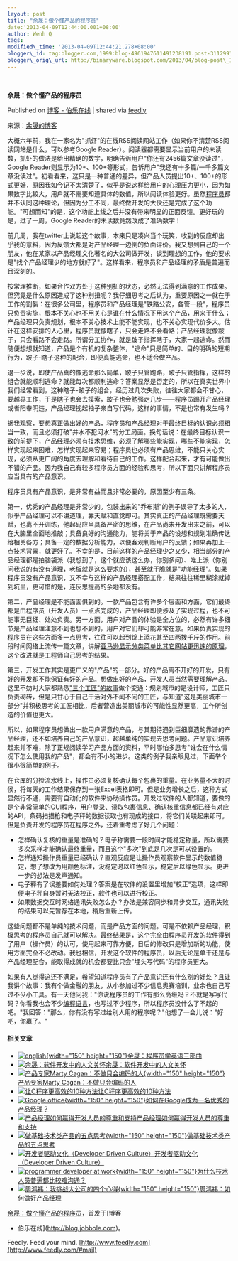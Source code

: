 ```yaml
--- 
layout: post 
title: "余晟：做个懂产品的程序员" 
date:'2013-04-09T12:44:00.001+08:00' 
author: Wenh Q
tags:
modified\_time: '2013-04-09T12:44:21.278+08:00' 
blogger\_id: tag:blogger.com,1999:blog-4961947611491238191.post-3112991589541633629
blogger\_orig\_url: http://binaryware.blogspot.com/2013/04/blog-post\_1665.html
---
```



 
<div class="article">

<div class="header">

**余晟：做个懂产品的程序员**

</div>

<div class="source">

Published on [博客 -
伯乐在线](http://blog.jobbole.com/37797/?utm_source=rss&utm_medium=rss&utm_campaign=%25e4%25bd%2599%25e6%2599%259f%25ef%25bc%259a%25e5%2581%259a%25e4%25b8%25aa%25e6%2587%2582%25e4%25ba%25a7%25e5%2593%2581%25e7%259a%2584%25e7%25a8%258b%25e5%25ba%258f%25e5%2591%2598)
| shared via [feedly](http://www.feedly.com)

</div>

<div>

来源：[余晟的博客](http://www.luanxiang.org/blog/archives/1469.html)

大概六年前，我在一家名为"抓虾"的在线RSS阅读网站工作（如果你不清楚RSS阅读网站是什么，可以参考Google
Reader）。阅读器都需要显示当前用户的未读数，抓虾的做法是给出精确的数字，明确告诉用户"你还有2456篇文章没读过"，Google
Reader则显示为10+、100+等形式，告诉用户"我还有十多篇/一千多篇文章没读过"。初看看来，这只是一种普通的差异，但产品人员提出10+、100+的形式更好，原因我如今记不太清楚了，似乎是说这样给用户的心理压力更小，因为如果数字比较大，用户就不需要知道具体的数值，所以阅读体验更好。虽然<span>[程序员](http://blog.jobbole.com/821/ "程序员的本质")</span>都并不认同这种理论，但因为分工不同，最终做开发的大伙还是完成了这个功能。"可想而知"的是，这个功能上线之后并没有带来明显的正面反馈。更好玩的是，过了一周，Google
Reader的未读数竟然改成了准确数字！

前几周，我在twitter上说起这个故事，本来只是凑兴当个玩笑，收到的反应却出乎我的意料，因为反馈大都是对产品经理一边倒的负面评价。我又想到自己的一个朋友，他在某家以产品经理文化著名的大公司做开发，谈到理想的工作，他的要求是"找个产品经理少的地方就好了"。这样看来，程序员和产品经理的矛盾是普遍而且深刻的。

按常理推断，如果合作双方处于这种别扭的状态，必然无法得到满意的工作成果。但究竟是什么原因造成了这种别扭呢？我仔细思考之后认为，重要原因之一就在于工作的割裂：在很多公司里，程序员和产品经理是"铁路公安，各管一段"，程序员只负责实施，根本不关心也不用关心是谁在什么情况下用这个产品，用来干什么；产品经理只负责规划，根本不关心技术上能不能实现，也不关心实现代价多大。估计在这样安排的人心里，程序员就像瞎子，只会走路不会看路；产品经理就像跛子，只会看路不会走路。所谓分工协作，就是跛子指挥瞎子，大家一起逃命。然而随便想想就知道，产品是个有机的复杂整体，"逃命"只是简单的、目的明确的短期行为，跛子-瞎子这种的配合，即便真能逃命，也不适合做产品。

退一步说，即使产品真的像逃命那么简单，跛子只管跑路，跛子只管指挥，这样的组合就能顺利逃命？就能每次都顺利逃命？答案显然是否定的，所以在真实世界中我们经常看到，这种瞎子-跛子的组合，经历过几次失败，往往大家都会不甘心，要越界工作，于是瞎子也会去摸索，跛子也会勉强走几步——程序员踢开产品经理或者阳奉阴违，产品经理挽起袖子亲自写代码。这样的事情，不是也常有发生吗？

据我观察，要想真正做出好的产品，程序员和产品经理对于最终目标的认识必须相当一致，而且必须打破"井水不犯河水"的分工局面。换句话说：在最终目标认识一致的前提下，产品经理必须有技术思维，必须了解哪些能实现，哪些不能实现，怎样实现起来困难，怎样实现起来容易；程序员也必须有产品思维，不能只关心实现，必须从更广阔的角度去理解和看待自己的工作。这样配合起来，才有可能做出不错的产品。因为我自己有较多程序员方面的经验和思考，所以下面只讲解程序员应当具有的产品意识。

程序员具有产品意识，是非常有益而且非常必要的，原因至少有三条。

第一，优秀的产品经理是非常少的。包装出来的"乔布斯"的例子误导了太多的人，似乎产品经理可以不讲道理，靠天赋和直觉即可。其实真正的产品经理既需要天赋，也离不开训练，他起码应当具备严密的思维，在产品尚未开发出来之前，可以在大脑里全面地推敲；具备良好的沟通能力，能将关于产品的设想和规划准确传达给相关各方；具备一定的数据分析能力，以便客观判断用户的反馈；如果再加上一点技术背景，就更好了。不幸的是，目前这样的产品经理少之又少，相当部分的产品经理都是拍脑袋派（我想到了，这个就应该这么办，你别多问）、唯上派（你别问我说的有没有道理，老板就是这么要求的），甚至就干脆就是"功能经理"。如果程序员没有产品意识，又不幸与这样的产品经理搭配工作，结果往往稀里糊涂就掉到坑里，更可惜的是，连反思提高的余地都没有。

第二，产品经理是不能面面俱到的。一款产品包含有许多个层面和方面，它们最终都是由程序员（开发人员）一点点完成的，产品经理即便涉及了实现过程，也不可能事无巨细、处处负责。另一方面，用户对产品的体验是全方位的，必然有许多细节是产品经理注意不到也想不到的，用户对它们却可能非常在意。如果负责实现的程序员在这些方面多一点思考，往往可以起到锦上添花甚至四两拨千斤的作用。前段时间网络上流传一篇文章，讲解[亚马逊显示分类菜单比其它网站更迅速的原理](http://news.cnblogs.com/n/172861/)，这个改进就是工程师自己思考的结果。

第三，开发工作其实是更广义的"产品"的一部分。好的产品离不开好的开发，只有好的开发却不能保证有好的产品。想做出好的产品，开发人员当然需要理解产品。这里不妨对大家都熟悉["三个工匠"的故事](http://zhidao.baidu.com/question/331284158.html)做个变通：规划城市的是设计师，工匠只负责砌砖，但是只甘心于自己干活对外不闻不问的工匠，与知道"这是美丽城市一部分"并积极思考的工匠相比，后者营造出美丽城市的可能性显然更高，工作所创造的价值也更大。

所以，如果程序员想做出一款用户满意的产品，与其期待遇到巨细靡遗的靠谱的产品经理，还不如培养自己的产品意识，超越单纯的实现去思考问题。产品意识培养起来并不难，除了正规阅读学习产品方面的资料，平时哪怕多思考"谁会在什么情况下怎么使用我的产品"，都会有不小的进步。这类的例子我亲眼见过，下面举个很小很简单的例子。

在仓库的分捡流水线上，操作员必须复核确认每个包裹的重量。在业务量不大的时侯，将每天的工作结果保存到一张Excel表格即可。但是业务增长之后，这种方式显然行不通，需要有自动化的软件来协助操作员。开发过软件的人都知道，要做的是个非常简单的GUI程序，用户登录、读取包裹信息、确认核重信息都已经有对应的API，条码扫描枪和电子秤的数据读取也有现成的接口，将它们关联起来即可。但是负责开发的程序员在程序之外，还着重考虑了好几个问题：

-   怎样确认复核的重量是准确的？电子称需要一段时间才能稳定称量，所以需要多次采样才能确认最终重量，而且这个"多次"到底是几次是可以设置的。
-   怎样通知操作员重量已经确认？直观反应是让操作员观察软件显示的数值稳定，想了想改为用颜色标注，没稳定时以红色显示，稳定后以绿色显示。更进一步的想法是发声通知。
-   电子秤有了误差要如何处理？答案是在软件的设置里增加"校正"选项，这样即便电子秤自身暂时无法校正，软件也可以进行校正。
-   如果数据交互时网络通讯失败怎么办？办法是兼容同步和异步交互，通讯失败的结果可以先暂存在本地，稍后重新上传。

这些问题都不是单纯的技术问题，而是产品方面的问题。可是不依赖产品经理，积极思考的程序员自己就可以解决。最终结果是，这个完全由程序员开发的软件得到了用户（操作员）的认可，使用起来可靠方便，日后的修改只是增加新的功能，使用方面完全不必改动。我也相信，开发这个软件的程序员，以后无论是单干还是与产品经理配合，能取得成就的机会都要比只会"埋头写代码"的程序员更大。

如果有人觉得这还不满足，希望知道程序员有了产品意识还有什么别的好处？且让我讲个故事：我有个做金融的朋友，从小参加过不少信息奥赛培训，业余也自己写过不少小工具。有一天他问我："你说程序员的工作有那么高级吗？不就是写写代码？你看我也会不少<span>[编程语言](http://blog.jobbole.com/tag/%E7%BC%96%E7%A8%8B%E8%AF%AD%E8%A8%80/ "如何选择语言和编程语言排名相关文章")</span>，也写过不少程序，所以程序员没什么了不起的吧。"我回答："那么，你有没有写过给别人用的程序呢？"他想了一会儿说："好吧，你赢了。"

#### 相关文章

-   [![english](http://blog.jobbole.com/wp-content/uploads/2012/03/english-150x150.jpg){width="150"
    height="150"}](http://blog.jobbole.com/14972/)[余晟：程序员学英语三部曲](http://blog.jobbole.com/14972/)
-   [![余晟：软件开发中的人文关怀](http://blog.jobbole.com/wp-content/uploads/2011/11/software-development-logo.jpg)](http://blog.jobbole.com/34108/)[余晟：软件开发中的人文关怀](http://blog.jobbole.com/34108/)
-   [![产品专家Marty
    Cagan：不做只会编码的人](http://blog.jobbole.com/wp-content/uploads/2012/01/Marty-Cagan-150x150.jpg){width="150"
    height="150"}](http://blog.jobbole.com/11431/)[产品专家Marty
    Cagan：不做只会编码的人](http://blog.jobbole.com/11431/)
-   [![让C程序更高效的10种方法](http://www.jobbole.net/wp-content/uploads/2013/02/fibonacci-recursion-tree-300x174-150x150.png)](http://blog.jobbole.com/1198/)[让C程序更高效的10种方法](http://blog.jobbole.com/1198/)
-   [![Google
    office](http://blog.jobbole.com/wp-content/uploads/2012/02/Google-office-150x150.jpg){width="150"
    height="150"}](http://blog.jobbole.com/13405/)[如何在Google成为一名优秀的产品经理？](http://blog.jobbole.com/13405/)
-   [![产品经理如何赢得开发人员的尊重和支持](http://blog.jobbole.com/wp-content/uploads/2011/11/team-management-logo.jpg)](http://blog.jobbole.com/21787/)[产品经理如何赢得开发人员的尊重和支持](http://blog.jobbole.com/21787/)
-   [![做基础技术类产品的五点思考](http://blog.jobbole.com/wp-content/uploads/2013/03/basic-science-150x150.jpg){width="150"
    height="150"}](http://blog.jobbole.com/36475/)[做基础技术类产品的五点思考](http://blog.jobbole.com/36475/)
-   [![开发者驱动文化（Developer Driven
    Culture）](http://blog.jobbole.com/wp-content/plugins/wordpress-23-related-posts-plugin/static/thumbs/8.jpg)](http://blog.jobbole.com/36797/)[开发者驱动文化（Developer
    Driven Culture）](http://blog.jobbole.com/36797/)
-   [![programmer developer at
    work](http://blog.jobbole.com/wp-content/uploads/2012/08/programmer-developer-at-work-150x150.jpg){width="150"
    height="150"}](http://blog.jobbole.com/26092/)[为什么技术人员普遍都比较难沟通？](http://blog.jobbole.com/26092/)
-   [![周鸿祎：我挑战大公司的四个心得](http://blog.jobbole.com/wp-content/uploads/2012/11/zhou-hong-yi-150x150.jpg){width="150"
    height="150"}](http://blog.jobbole.com/30493/)[周鸿祎：如何做好产品经理](http://blog.jobbole.com/30493/)

[余晟：做个懂产品的程序员](http://blog.jobbole.com/37797/)，首发于[博客
- 伯乐在线](http://blog.jobbole.com)。

</div>




</div>

<div class="footer">

Feedly. Feed your mind.
[http://www.feedly.com](http://www.feedly.com/#mail)

</div>
